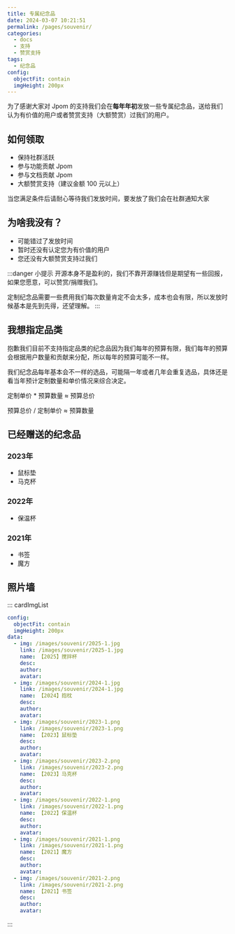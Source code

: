 ```yaml
---
title: 专属纪念品
date: 2024-03-07 10:21:51
permalink: /pages/souvenir/
categories:
  - docs
  - 支持
  - 赞赏支持
tags:
  - 纪念品
config:
  objectFit: contain
  imgHeight: 200px
---
```



为了感谢大家对 Jpom 的支持我们会在**每年年初**发放一些专属纪念品，送给我们认为有价值的用户或者赞赏支持（大额赞赏）过我们的用户。


## 如何领取

- 保持社群活跃
- 参与功能贡献 Jpom
- 参与文档贡献 Jpom
- 大额赞赏支持（建议金额 100 元以上）

当您满足条件后请耐心等待我们发放时间，要发放了我们会在社群通知大家

## 为啥我没有？

- 可能错过了发放时间
- 暂时还没有认定您为有价值的用户
- 您还没有大额赞赏支持过我们


:::danger 小提示
开源本身不是盈利的，我们不靠开源赚钱但是期望有一些回报，如果您愿意，可以赞赏/捐赠我们。

定制纪念品需要一些费用我们每次数量肯定不会太多，成本也会有限，所以发放时候基本是先到先得，还望理解。
:::

## 我想指定品类

抱歉我们目前不支持指定品类的纪念品因为我们每年的预算有限，我们每年的预算会根据用户数量和贡献来分配，所以每年的预算可能不一样。

我们纪念品每年基本会不一样的选品，可能隔一年或者几年会重复选品，具体还是看当年预计定制数量和单价情况来综合决定。

定制单价 * 预算数量 ≈ 预算总价

预算总价 / 定制单价 ≈ 预算数量

## 已经赠送的纪念品

### 2023年

- 鼠标垫
- 马克杯

### 2022年

- 保温杯

### 2021年

- 书签
- 魔方

## 照片墙


::: cardImgList
```yaml
config:
  objectFit: contain
  imgHeight: 200px
data:
  - img: /images/souvenir/2025-1.jpg
    link: /images/souvenir/2025-1.jpg
    name: 【2025】搅拌杯
    desc:
    author:
    avatar:
  - img: /images/souvenir/2024-1.jpg
    link: /images/souvenir/2024-1.jpg
    name: 【2024】抱枕
    desc:
    author:
    avatar:
  - img: /images/souvenir/2023-1.png
    link: /images/souvenir/2023-1.png
    name: 【2023】鼠标垫
    desc: 
    author: 
    avatar: 
  - img: /images/souvenir/2023-2.png
    link: /images/souvenir/2023-2.png
    name: 【2023】马克杯
    desc: 
    author: 
    avatar:
  - img: /images/souvenir/2022-1.png
    link: /images/souvenir/2022-1.png
    name: 【2022】保温杯
    desc:
    author:
    avatar:
  - img: /images/souvenir/2021-1.png
    link: /images/souvenir/2021-1.png
    name: 【2021】魔方
    desc:
    author:
    avatar:
  - img: /images/souvenir/2021-2.png
    link: /images/souvenir/2021-2.png
    name: 【2021】书签
    desc:
    author:
    avatar:
```
:::